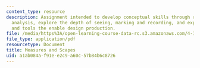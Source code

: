 ```yaml
---
content_type: resource
description: Assignment intended to develop conceptual skills through research and
  analysis, explore the depth of seeing, marking and recording, and expand the vocabulary
  and tools the enable design production.
file: /media/https%3A/open-learning-course-data-rc.s3.amazonaws.com/4-143-immaterial-limits-process-and-duration-fall-2002/a1ab084af91ee2c9a60c57b84b6c8726_project1.pdf
file_type: application/pdf
resourcetype: Document
title: Measures and Scapes
uid: a1ab084a-f91e-e2c9-a60c-57b84b6c8726
---
```

